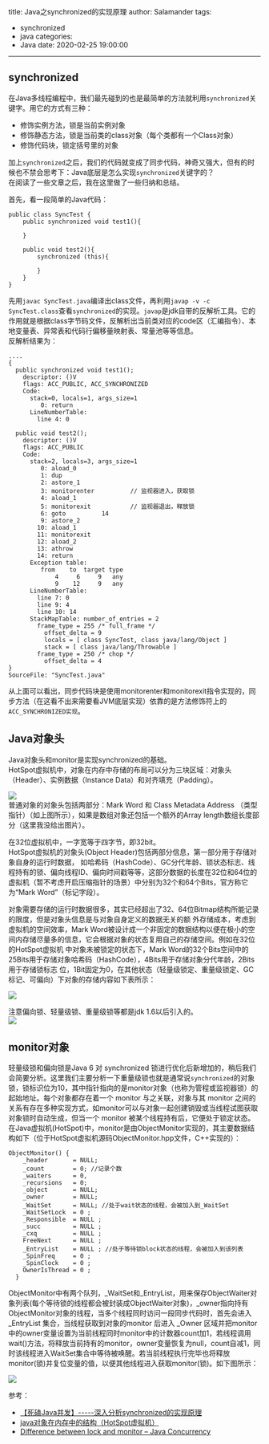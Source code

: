title: Java之synchronized的实现原理
author: Salamander
tags:
  - synchronized
  - java
categories:
  - Java
date: 2020-02-25 19:00:00
---
## synchronized
在Java多线程编程中，我们最先碰到的也是最简单的方法就利用`synchronized`关键字。用它的方式有三种：
* 修饰实例方法，锁是当前实例对象
* 修饰静态方法，锁是当前类的class对象（每个类都有一个Class对象）
* 修饰代码块，锁定括号里的对象

加上`synchronized`之后，我们的代码就变成了同步代码，神奇又强大，但有的时候也不禁会思考下：Java底层是怎么实现`synchronized`关键字的？  
在阅读了一些文章之后，我在这里做了一些归纳和总结。

<!-- more -->

首先，看一段简单的Java代码：
```
public class SyncTest {
    public synchronized void test1(){

    }

    public void test2(){
        synchronized (this){

        }
    }
}
```
先用`javac SyncTest.java`编译出class文件，再利用`javap -v -c SyncTest.class`查看`synchronized`的实现。`javap`是jdk自带的反解析工具。它的作用就是根据class字节码文件，反解析出当前类对应的code区（汇编指令）、本地变量表、异常表和代码行偏移量映射表、常量池等等信息。  
反解析结果为：
```
....
{
  public synchronized void test1();
    descriptor: ()V
    flags: ACC_PUBLIC, ACC_SYNCHRONIZED
    Code:
      stack=0, locals=1, args_size=1
         0: return
      LineNumberTable:
        line 4: 0

  public void test2();
    descriptor: ()V
    flags: ACC_PUBLIC
    Code:
      stack=2, locals=3, args_size=1
         0: aload_0
         1: dup
         2: astore_1
         3: monitorenter          // 监视器进入，获取锁
         4: aload_1
         5: monitorexit           // 监视器退出，释放锁
         6: goto          14
         9: astore_2
        10: aload_1
        11: monitorexit
        12: aload_2
        13: athrow
        14: return
      Exception table:
         from    to  target type
             4     6     9   any
             9    12     9   any
      LineNumberTable:
        line 7: 0
        line 9: 4
        line 10: 14
      StackMapTable: number_of_entries = 2
        frame_type = 255 /* full_frame */
          offset_delta = 9
          locals = [ class SyncTest, class java/lang/Object ]
          stack = [ class java/lang/Throwable ]
        frame_type = 250 /* chop */
          offset_delta = 4
}
SourceFile: "SyncTest.java"
```

从上面可以看出，同步代码块是使用monitorenter和monitorexit指令实现的，同步方法（在这看不出来需要看JVM底层实现）依靠的是方法修饰符上的`ACC_SYNCHRONIZED实现`。


## Java对象头
Java对象头和monitor是实现synchronized的基础。  
HotSpot虚拟机中，对象在内存中存储的布局可以分为三块区域：对象头（Header）、实例数据（Instance Data）和对齐填充（Padding）。  

![](https://s2.ax1x.com/2020/03/01/3gzdxg.png)  
普通对象的对象头包括两部分：Mark Word 和 Class Metadata Address （类型指针）（如上图所示），如果是数组对象还包括一个额外的Array length数组长度部分（这里我没给出图片）。  

在32位虚拟机中，一字宽等于四字节，即32bit。  
HotSpot虚拟机的对象头(Object Header)包括两部分信息，第一部分用于存储对象自身的运行时数据， 如哈希码（HashCode）、GC分代年龄、锁状态标志、线程持有的锁、偏向线程ID、偏向时间戳等等，这部分数据的长度在32位和64位的虚拟机（暂不考虑开启压缩指针的场景）中分别为32个和64个Bits，官方称它为“Mark Word”（标记字段）。  

对象需要存储的运行时数据很多，其实已经超出了32、64位Bitmap结构所能记录的限度，但是对象头信息是与对象自身定义的数据无关的额 外存储成本，考虑到虚拟机的空间效率，Mark Word被设计成一个非固定的数据结构以便在极小的空间内存储尽量多的信息，它会根据对象的状态复用自己的存储空间。例如在32位的HotSpot虚拟机 中对象未被锁定的状态下，Mark Word的32个Bits空间中的25Bits用于存储对象哈希码（HashCode），4Bits用于存储对象分代年龄，2Bits用于存储锁标志 位，1Bit固定为0，在其他状态（轻量级锁定、重量级锁定、GC标记、可偏向）下对象的存储内容如下表所示：  

![](https://s2.ax1x.com/2020/03/01/32ClfP.jpg)

注意偏向锁、轻量级锁、重量级锁等都是jdk 1.6以后引入的。  
![](https://s2.ax1x.com/2020/03/01/32iYIs.png)

## monitor对象

轻量级锁和偏向锁是Java 6 对 synchronized 锁进行优化后新增加的，稍后我们会简要分析。这里我们主要分析一下重量级锁也就是通常说`synchronized`的对象锁，锁标识位为10，其中指针指向的是monitor对象（也称为管程或监视器锁）的起始地址。每个对象都存在着一个 monitor 与之关联，对象与其 monitor 之间的关系有存在多种实现方式，如monitor可以与对象一起创建销毁或当线程试图获取对象锁时自动生成，但当一个 monitor 被某个线程持有后，它便处于锁定状态。在Java虚拟机(HotSpot)中，monitor是由ObjectMonitor实现的，其主要数据结构如下（位于HotSpot虚拟机源码ObjectMonitor.hpp文件，C++实现的）：  
```
ObjectMonitor() {
    _header       = NULL;
    _count        = 0; //记录个数
    _waiters      = 0,
    _recursions   = 0;
    _object       = NULL;
    _owner        = NULL;
    _WaitSet      = NULL; //处于wait状态的线程，会被加入到_WaitSet
    _WaitSetLock  = 0 ;
    _Responsible  = NULL ;
    _succ         = NULL ;
    _cxq          = NULL ;
    FreeNext      = NULL ;
    _EntryList    = NULL ; //处于等待锁block状态的线程，会被加入到该列表
    _SpinFreq     = 0 ;
    _SpinClock    = 0 ;
    OwnerIsThread = 0 ;
  }
```

ObjectMonitor中有两个队列，_WaitSet和_EntryList，用来保存ObjectWaiter对象列表(每个等待锁的线程都会被封装成ObjectWaiter对象)，_owner指向持有ObjectMonitor对象的线程，当多个线程同时访问一段同步代码时，首先会进入 _EntryList 集合，当线程获取到对象的monitor 后进入 _Owner 区域并把monitor中的owner变量设置为当前线程同时monitor中的计数器count加1，若线程调用wait()方法，将释放当前持有的monitor，owner变量恢复为null，count自减1，同时该线程进入WaitSet集合中等待被唤醒。若当前线程执行完毕也将释放monitor(锁)并复位变量的值，以便其他线程进入获取monitor(锁)。如下图所示：  

![](https://s2.ax1x.com/2020/03/06/3qfHBQ.gif)





















参考：
* [【死磕Java并发】-----深入分析synchronized的实现原理
](https://blog.csdn.net/chenssy/article/details/54883355)
* [java对象在内存中的结构（HotSpot虚拟机）
](https://www.cnblogs.com/duanxz/p/4967042.html)
* [Difference between lock and monitor – Java Concurrency
](https://howtodoinjava.com/java/multi-threading/multithreading-difference-between-lock-and-monitor/)